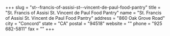 +++
slug = "st--francis-of-assisi-st--vincent-de-paul-food-pantry"
title = "St. Francis of Assisi  St. Vincent de Paul Food Pantry"
name = "St. Francis of Assisi  St. Vincent de Paul Food Pantry"
address = "860 Oak Grove Road"
city = "Concord"
state = "CA"
postal = "94518"
website = ""
phone = "925 682-5811"
fax = ""
+++
